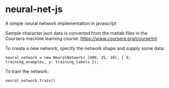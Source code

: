 neural-net-js
=============

A simple neural network implementation in javascript

Sample character json data is converted from the matlab files in the Coursera machine learning course: https://www.coursera.org/course/ml

To create a new network, specify the network shape and supply some data:
```
neural_network = new NeuralNetwork( [400, 25, 10], { X: training_examples, y: training_labels });
```

To train the network:
```
neural_network.train()
```

